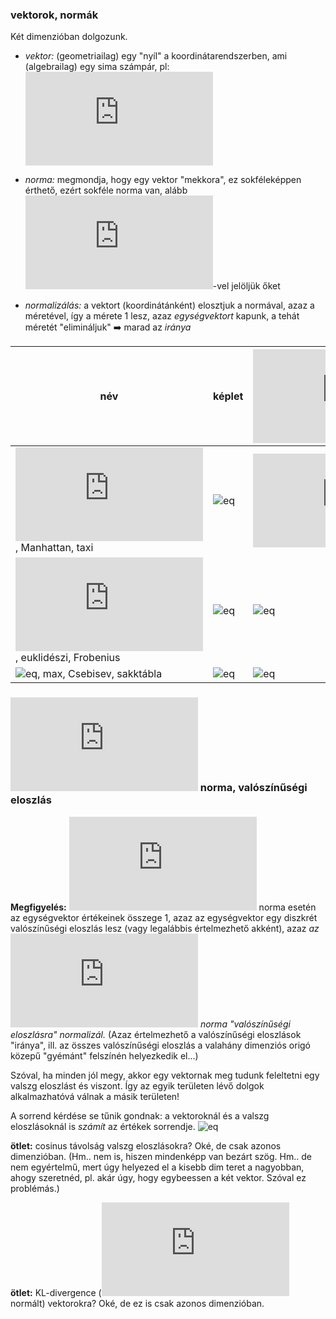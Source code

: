 ### vektorok, normák

Két dimenzióban dolgozunk.

* _vektor:_ (geometriailag) egy "nyíl" a koordinátarendszerben, ami (algebrailag) egy sima számpár, pl: ![eq](http://latex.codecogs.com/png.latex?v=(3,2))

* _norma:_ megmondja, hogy egy vektor "mekkora", ez sokféleképpen érthető, ezért sokféle norma van, alább ![eq](http://latex.codecogs.com/png.latex?L_i)-vel jelöljük őket

* _normalizálás:_ a vektort (koordinátánként) elosztjuk a normával, azaz a méretével, így a mérete 1 lesz, azaz _egységvektort_ kapunk, a tehát méretét "elimináljuk" :arrow_right: marad az _iránya_

|név|képlet|![eq](http://latex.codecogs.com/png.latex?L_i(v))|egységvektor|intuitíve|"elhelyezkedés"|
|--|--|--|--|--:|--|
|![eq](http://latex.codecogs.com/png.latex?L_1), Manhattan, taxi|![eq](http://latex.codecogs.com/png.latex?L_1(x)=\sum{x_i})|![eq](http://latex.codecogs.com/png.latex?L_1(v)=3+2=5)|![eq](http://latex.codecogs.com/png.latex?\left(\frac35,\frac25\right))|összeg = 1|"gyémánt"|
|![eq](http://latex.codecogs.com/png.latex?L_2), euklidészi, Frobenius|![eq](http://latex.codecogs.com/png.latex?L_2(x)=\sqrt{\sum{x_i^2}})|![eq](http://latex.codecogs.com/png.latex?L_2(v)=\sqrt{3^2+2^2}=\sqrt{13})|![eq](http://latex.codecogs.com/png.latex?\left(\frac{3}{\sqrt{13}},\frac{2}{\sqrt{13}}\right))|hossz = 1|kör|
|![eq](http://latex.codecogs.com/png.latex?L_\infty), max, Csebisev, sakktábla|![eq](http://latex.codecogs.com/png.latex?L_\infty(x)=\max\\\{x_i\\\})|![eq](http://latex.codecogs.com/png.latex?L_\infty(v)=\max\\\{3,2\\\}=3)|![eq](http://latex.codecogs.com/png.latex?\left(1,\frac23\right))|max = 1|négyzet|

### ![eq](http://latex.codecogs.com/png.latex?L_1) norma, valószínűségi eloszlás

__Megfigyelés:__ ![eq](http://latex.codecogs.com/png.latex?L_1) norma esetén az egységvektor értékeinek összege 1, azaz az egységvektor egy diszkrét valószínűségi eloszlás lesz (vagy legalábbis értelmezhető akként), azaz _az ![eq](http://latex.codecogs.com/png.latex?L_1) norma "valószínűségi eloszlásra" normalizál._ (Azaz értelmezhető a valószínűségi eloszlások "iránya", ill. az összes valószínűségi eloszlás a valahány dimenziós origó közepű "gyémánt" felszínén helyezkedik el...)

Szóval, ha minden jól megy, akkor egy vektornak meg tudunk feleltetni egy valszg eloszlást és viszont. Így az egyik területen lévő dolgok alkalmazhatóvá válnak a másik területen!

A sorrend kérdése se tűnik gondnak: a vektoroknál és a valszg eloszlásoknál is _számít_ az értékek sorrendje.
![eq](http://latex.codecogs.com/png.latex?KL\left(\left(\frac35,\frac25\right),\left(\frac25,\frac35\right)\right)\neq0)


__ötlet:__ cosinus távolság valszg eloszlásokra? Oké, de csak azonos dimenzióban. (Hm.. nem is, hiszen mindenképp van bezárt szög. Hm.. de nem egyértelmű, mert úgy helyezed el a kisebb dim teret a nagyobban, ahogy szeretnéd, pl. akár úgy, hogy egybeessen a két vektor. Szóval ez problémás.)

__ötlet:__ KL-divergence (![eq](http://latex.codecogs.com/png.latex?L_1) normált) vektorokra? Oké, de ez is csak azonos dimenzióban.
